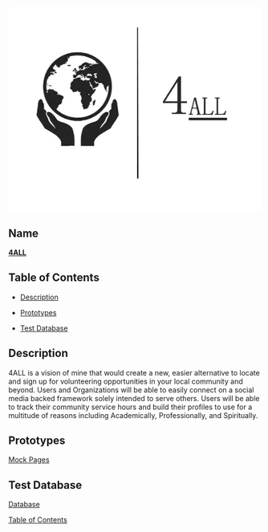 ![Alt text](https://github.com/wesleykarle/4ALL/blob/master/Logo%20(4ALL).jpg "Logo")
## Name
<b><u>4ALL</u></b>

## Table of Contents  
- [Description](#description)  

- [Prototypes](#prototypes) 

- [Test Database](#database)

<a name="desciption"/>
<a name="prototypes"/>
<a name="database"/>


## Description
4ALL is a vision of mine that would create a new, easier alternative to locate and sign up for volunteering opportunities in your local community and beyond. Users and Organizations will be able to easily connect on a social media backed framework solely intended to serve others. Users will be able to track their community service hours and build their profiles to use for a multitude of reasons including Academically, Professionally, and Spiritually. 

## Prototypes
[Mock Pages](https://github.com/wesleykarle/4ALL/tree/master/Mock%20Pages)

## Test Database 
[Database](https://github.com/wesleykarle/4ALL/blob/master/Project%20Code/Database)


[Table of Contents](#tableofcontents)
<a name="tableofcontents"/>
